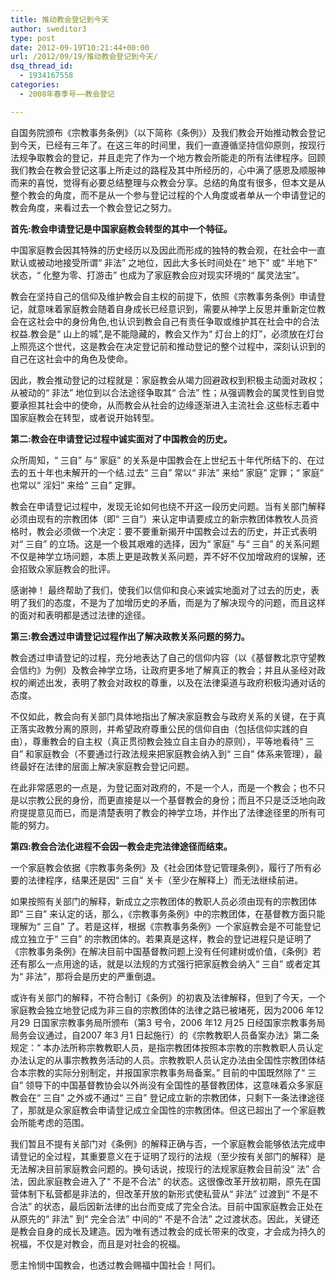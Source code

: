 ```yaml
---
title: 推动教会登记到今天
author: sweditor3
type: post
date: 2012-09-19T10:21:44+00:00
url: /2012/09/19/推动教会登记到今天/
dsq_thread_id:
  - 1934167558
categories:
  - 2008年春季号——教会登记

---
```

自国务院颁布《宗教事务条例》（以下简称《条例》）及我们教会开始推动教会登记到今天，已经有三年了。在这三年的时间里，我们一直遵循坚持信仰原则，按现行法规争取教会的登记，并且走完了作为一个地方教会所能走的所有法律程序。回顾我们教会在教会登记这事上所走过的路程及其中所经历的，心中满了感恩及顺服神而来的喜悦，觉得有必要总结整理与众教会分享。总结的角度有很多，但本文是从整个教会的角度，而不是从一个参与登记过程的个人角度或者单从一个申请登记的教会角度，来看过去一个教会登记之努力。

**首先:教会申请登记是中国家庭教会转型的其中一个特征。**

中国家庭教会因其特殊的历史经历以及因此而形成的独特的教会观，在社会中一直默认或被动地接受所谓“ 非法” 之地位，因此大多长时间处在“ 地下” 或“ 半地下” 状态，“ 化整为零、打游击” 也成为了家庭教会应对现实环境的“ 属灵法宝”。

教会在坚持自己的信仰及维护教会自主权的前提下，依照《宗教事务条例》申请登记，就意味着家庭教会随着自身成长已经意识到，需要从神学上反思并重新定位教会在这社会中的身份角色,也认识到教会自己有责任争取或维护其在社会中的合法权益.教会是“ 山上的城”,是不能隐藏的，教会又作为“ 灯台上的灯”，必须放在灯台上照亮这个世代，这是教会在决定登记前和推动登记的整个过程中，深刻认识到的自己在这社会中的角色及使命。

因此，教会推动登记的过程就是：家庭教会从竭力回避政权到积极主动面对政权；从被动的“ 非法” 地位到以合法途径争取其“ 合法” 性；从强调教会的属灵性到自觉要承担其社会中的使命，从而教会从社会的边缘逐渐进入主流社会.这些标志着中国家庭教会在转型，或者说开始转型。

**第二:教会在申请登记过程中诚实面对了中国教会的历史。**

众所周知，“ 三自” 与“ 家庭” 的关系是中国教会在上世纪五十年代所结下的、在过去的五十年也未解开的一个结.过去“ 三自” 常以“ 非法” 来给“ 家庭” 定罪；“ 家庭” 也常以“ 淫妇” 来给“ 三自” 定罪。

教会在申请登记过程中，发现无论如何也绕不开这一段历史问题。当有关部门解释必须由现有的宗教团体（即“ 三自”）来认定申请要成立的新宗教团体教牧人员资格时，教会必须做一个决定：要不要重新揭开中国教会过去的历史，并正式表明对“ 三自” 的立场。这是一个极其艰难的选择，因为“ 家庭” 与“ 三自” 的关系问题不仅是神学立场问题，本质上更是政教关系问题，弄不好不仅加增政府的误解，还会招致众家庭教会的批评。

感谢神！ 最终帮助了我们，使我们以信仰和良心来诚实地面对了过去的历史，表明了我们的态度，不是为了加增历史的矛盾，而是为了解决现今的问题，而且这样的面对和表明都是透过法律的途径。

**第三:教会透过申请登记过程作出了解决政教关系问题的努力。**

教会透过申请登记的过程，充分地表达了自己的信仰内容（以《基督教北京守望教会信约》为例）及教会神学立场，让政府更多地了解真正的教会；并且从圣经对政权的阐述出发，表明了教会对政权的尊重，以及在法律渠道与政府积极沟通对话的态度。

不仅如此，教会向有关部门具体地指出了解决家庭教会与政府关系的关键，在于真正落实政教分离的原则，并希望政府尊重公民的信仰自由（包括信仰实践的自由），尊重教会的自主权（真正贯彻教会独立自主自办的原则），平等地看待“ 三自” 和家庭教会（不要通过行政法规来把家庭教会纳入到“ 三自” 体系来管理），最终最好在法律的层面上解决家庭教会登记问题。

在此非常感恩的一点是，为登记面对政府的，不是一个人，而是一个教会；也不只是以宗教公民的身份，而更直接是以一个基督教会的身份；而且不只是泛泛地向政府提提意见而已，而是清楚表明了教会的神学立场，并作出了法律途径里的所有可能的努力。

**第四:教会合法化进程不会因一教会走完法律途径而结束。**

一个家庭教会依据《宗教事务条例》及《社会团体登记管理条例》，履行了所有必要的法律程序，结果还是因“ 三自” 关卡（至少在解释上）而无法继续前进。

如果按照有关部门的解释，新成立之宗教团体的教职人员必须由现有的宗教团体即“ 三自” 来认定的话，那么，《宗教事务条例》中的宗教团体，在基督教方面只能理解为“ 三自” 了。若是这样，根据《宗教事务条例》一个家庭教会是不可能登记成立独立于“ 三自” 的宗教团体的。若果真是这样，教会的登记进程只是证明了《宗教事务条例》在解决目前中国基督教问题上没有任何建树或价值，《条例》若还有那么一点用途的话，就是以法规的方式强行把家庭教会纳入“ 三自” 或者定其为“ 非法”，那将会是历史的严重倒退。

或许有关部门的解释，不符合制订《条例》的初衷及法律解释，但到了今天，一个家庭教会独立地登记成为非三自的宗教团体的法律之路已被堵死，因为2006 年12 月29 日国家宗教事务局所颁布（第3 号令，2006 年12 月25 日经国家宗教事务局局务会议通过，自2007 年3 月1 日起施行）的《宗教教职人员备案办法》第二条规定：“ 本办法所称宗教教职人员，是指宗教团体按照本宗教的宗教教职人员认定办法认定的从事宗教教务活动的人员。宗教教职人员认定办法由全国性宗教团体结合本宗教的实际分别制定，并报国家宗教事务局备案。” 目前的中国既然除了“ 三自” 领导下的中国基督教协会以外尚没有全国性的基督教团体，这意味着众多家庭教会在“ 三自” 之外或不通过“ 三自” 登记成立新的宗教团体，只剩下一条法律途径了，那就是众家庭教会申请登记成立全国性的宗教团体。但这已超出了一个家庭教会所能考虑的范围。

我们暂且不提有关部门对《条例》的解释正确与否，一个家庭教会能够依法完成申请登记的全过程，其重要意义在于证明了现行的法规（至少按有关部门的解释）是无法解决目前家庭教会问题的。换句话说，按现行的法规家庭教会目前没“ 法” 合法，因此家庭教会进入了“ 不是不合法” 的状态。这很像改革开放初期，原先在国营体制下私营都是非法的，但改革开放的新形式使私营从“ 非法” 过渡到“ 不是不合法” 的状态，最后因新法律的出台而变成了完全合法。目前中国家庭教会正处在从原先的“ 非法” 到“ 完全合法” 中间的“ 不是不合法” 之过渡状态。因此，关键还是教会自身的成长及建造。因为唯有透过教会的成长带来的改变，才会成为持久的祝福，不仅是对教会，而且是对社会的祝福。

愿主怜悯中国教会，也透过教会赐福中国社会！阿们。